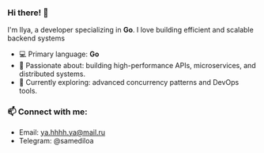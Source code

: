 ### Hi there! 👋

I'm Ilya, a developer specializing in **Go**. I love building efficient and scalable backend systems

- 💻 Primary language: **Go**
- 🚀 Passionate about: building high-performance APIs, microservices, and distributed systems.
- 🌱 Currently exploring: advanced concurrency patterns and DevOps tools.

### 📫 Connect with me:
- Email: ya.hhhh.ya@mail.ru  
- Telegram: @samediloa  

<!--
**IlyaPesterev/IlyaPesterev** is a ✨ _special_ ✨ repository because its `README.md` (this file) appears on your GitHub profile.

Here are some ideas to get you started:

- 🔭 I’m currently working on ...
- 🌱 I’m currently learning ...
- 👯 I’m looking to collaborate on ...
- 🤔 I’m looking for help with ...
- 💬 Ask me about ...
- 📫 How to reach me: ...
- 😄 Pronouns: ...
- ⚡ Fun fact: ...
-->
